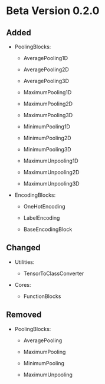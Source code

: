 # Beta Version 0.2.0

## Added

* PoolingBlocks:

  	* AveragePooling1D
    
  	* AveragePooling2D
    
  	* AveragePooling3D
    
  	* MaximumPooling1D

	* MaximumPooling2D
 
	* MaximumPooling3D
    
	* MinimumPooling1D

	* MinimumPooling2D

	* MinimumPooling3D

	* MaximumUnpooling1D

	* MaximumUnpooling2D

	* MaximumUnpooling3D

* EncodingBlocks:

	* OneHotEncoding

	* LabelEncoding

	* BaseEncodingBlock

## Changed

* Utilities:
	
	* TensorToClassConverter

* Cores:

	* FunctionBlocks

## Removed

* PoolingBlocks:

	* AveragePooling
    
	* MaximumPooling
    
	* MinimumPooling
    
	* MaximumUnpooling